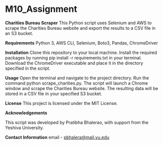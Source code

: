 ﻿# M10_Assignment
**Charities Bureau Scraper**
This Python script uses Selenium and AWS to scrape the Charities Bureau website and export the results to a CSV file in an S3 bucket.

**Requirements**
Python 3,
AWS CLI,
Selenium,
Boto3,
Pandas,
ChromeDriver

**Installation**
Clone this repository to your local machine.
Install the required packages by running pip install -r requirements.txt in your terminal.
Download the ChromeDriver executable and place it in the directory specified in the script.

**Usage**
Open the terminal and navigate to the project directory.
Run the command python scrape_charities.py.
The script will launch a Chrome window and scrape the Charities Bureau website.
The resulting data will be stored in a CSV file in your specified S3 bucket.

**License**
This project is licensed under the MIT License.

**Acknowledgements**

This script was developed by Pratibha Bhalerao, with support from the Yeshiva University.

**Contact Information**
email - pbhalera@mail.yu.edu
